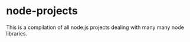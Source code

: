 # node-projects
This is a compilation of all node.js projects dealing with many many node libraries. 
